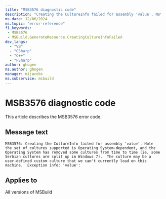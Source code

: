```yaml
---
title: "MSB3576 diagnostic code"
description: "Creating the CultureInfo failed for assembly 'value'. Note the set of cultures supported is Operating System-dependent, and the Operating System has removed some cultures from time to time (ie, some Serbian cultures are split up in Windows 7).  The culture may be a user-defined custom culture that we can't currently load on this machine.  Exception info: 'value':"
ms.date: 12/06/2024
ms.topic: "error-reference"
f1_keywords:
 - MSB3576
 - MSBuild.GenerateResource.CreatingCultureInfoFailed
dev_langs:
  - "VB"
  - "CSharp"
  - "C++"
  - "FSharp"
author: ghogen
ms.author: ghogen
manager: mijacobs
ms.subservice: msbuild
---
```


# MSB3576 diagnostic code

<!-- :::ErrorDefinitionDescription::: -->
<!-- :::editable-content name="introDescription"::: -->
This article describes the MSB3576 error code.
<!-- :::editable-content-end::: -->

## Message text

`MSB3576: Creating the CultureInfo failed for assembly 'value'. Note the set of cultures supported is Operating System-dependent, and the Operating System has removed some cultures from time to time (ie, some Serbian cultures are split up in Windows 7).  The culture may be a user-defined custom culture that we can't currently load on this machine.  Exception info: 'value':`

<!-- :::editable-content name="postOutputDescription"::: -->
<!--
{StrBegin="MSB3576: "}
-->
<!-- :::editable-content-end::: -->
<!-- :::ErrorDefinitionDescription-end::: -->

## Applies to

All versions of MSBuild
